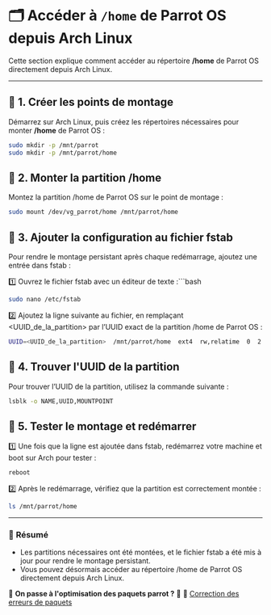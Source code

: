 # 🗂️ Accéder à `/home` de Parrot OS depuis Arch Linux

Cette section explique comment accéder au répertoire **/home** de Parrot OS directement depuis Arch Linux.

---

## 📌 **1. Créer les points de montage**
Démarrez sur Arch Linux, puis créez les répertoires nécessaires pour monter **/home** de Parrot OS :

```bash
sudo mkdir -p /mnt/parrot
sudo mkdir -p /mnt/parrot/home
```

## 📌 **2. Monter la partition /home**
Montez la partition /home de Parrot OS sur le point de montage :
```bash
sudo mount /dev/vg_parrot/home /mnt/parrot/home
```

## 📌 **3. Ajouter la configuration au fichier fstab**
Pour rendre le montage persistant après chaque redémarrage, ajoutez une entrée dans fstab :  

1️⃣ Ouvrez le fichier fstab avec un éditeur de texte :```bash
```bash
sudo nano /etc/fstab
```
2️⃣ Ajoutez la ligne suivante au fichier, en remplaçant <UUID_de_la_partition> par l’UUID exact de la partition /home de Parrot OS :
```bash
UUID=<UUID_de_la_partition>  /mnt/parrot/home  ext4  rw,relatime  0  2
```

## 📌 **4. Trouver l'UUID de la partition**
Pour trouver l’UUID de la partition, utilisez la commande suivante :
```bash
lsblk -o NAME,UUID,MOUNTPOINT
```

## 📌 **5. Tester le montage et redémarrer**
1️⃣ Une fois que la ligne est ajoutée dans fstab, redémarrez votre machine et boot sur Arch pour tester :  
```bash
reboot
```
2️⃣ Après le redémarrage, vérifiez que la partition est correctement montée : 
 ```bash
ls /mnt/parrot/home
```
---

### 🚀 **Résumé**
- Les partitions nécessaires ont été montées, et le fichier fstab a été mis à jour pour rendre le montage persistant.
- Vous pouvez désormais accéder au répertoire /home de Parrot OS directement depuis Arch Linux.

📌 **On passe à l'optimisation des paquets parrot ?** 🚀
📌 [Correction des erreurs de paquets](pages/parrot/correction_paquets.md)